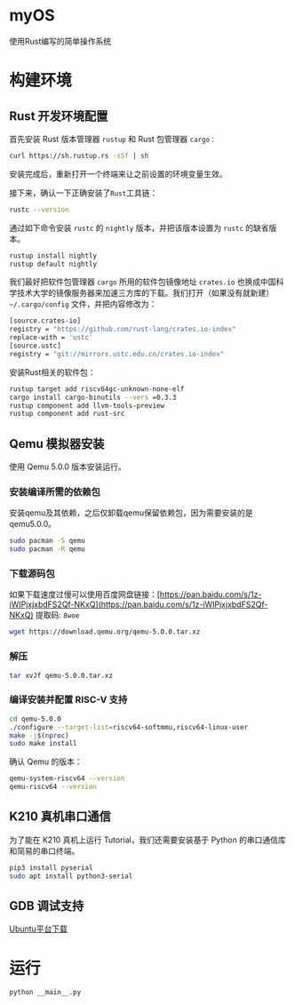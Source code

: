 # myOS

使用Rust编写的简单操作系统

# 构建环境

## Rust 开发环境配置

首先安装 Rust 版本管理器 `rustup` 和 Rust 包管理器 `cargo：`

```bash
curl https://sh.rustup.rs -sSf | sh
```

安装完成后，重新打开一个终端来让之前设置的环境变量生效。

接下来，确认一下正确安装了`Rust`工具链：

```bash
rustc --version
```

通过如下命令安装 `rustc` 的 `nightly` 版本，并把该版本设置为 `rustc` 的缺省版本。

```bash
rustup install nightly
rustup default nightly
```

我们最好把软件包管理器 `cargo` 所用的软件包镜像地址 `crates.io` 也换成中国科学技术大学的镜像服务器来加速三方库的下载。我们打开（如果没有就新建）` ~/.cargo/config` 文件，并把内容修改为：

```bash
[source.crates-io]
registry = "https://github.com/rust-lang/crates.io-index"
replace-with = 'ustc'
[source.ustc]
registry = "git://mirrors.ustc.edu.cn/crates.io-index"
```

安装Rust相关的软件包：

```bash
rustup target add riscv64gc-unknown-none-elf
cargo install cargo-binutils --vers =0.3.3
rustup component add llvm-tools-preview
rustup component add rust-src
```
## Qemu 模拟器安装

使用 Qemu 5.0.0 版本安装运行。

### 安装编译所需的依赖包

安装qemu及其依赖，之后仅卸载qemu保留依赖包，因为需要安装的是qemu5.0.0。

```bash
sudo pacman -S qemu
sudo pacman -R qemu
``` 

### 下载源码包

如果下载速度过慢可以使用百度网盘链接：[https://pan.baidu.com/s/1z-iWIPjxjxbdFS2Qf-NKxQ](https://pan.baidu.com/s/1z-iWIPjxjxbdFS2Qf-NKxQ)
提取码: `8woe`

```bash
wget https://download.qemu.org/qemu-5.0.0.tar.xz
```

### 解压

```bash
tar xvJf qemu-5.0.0.tar.xz
```

### 编译安装并配置 RISC-V 支持

```bash
cd qemu-5.0.0
./configure --target-list=riscv64-softmmu,riscv64-linux-user
make -j$(nproc)
sudo make install
```

确认 Qemu 的版本：

```bash
qemu-system-riscv64 --version
qemu-riscv64 --version
```

## K210 真机串口通信

为了能在 K210 真机上运行 Tutorial，我们还需要安装基于 Python 的串口通信库和简易的串口终端。

```bash
pip3 install pyserial
sudo apt install python3-serial
```

## GDB 调试支持

[Ubuntu平台下载](https://static.dev.sifive.com/dev-tools/riscv64-unknown-elf-gcc-8.3.0-2020.04.1-x86_64-linux-ubuntu14.tar.gz)


# 运行
```bash
python __main__.py
```
